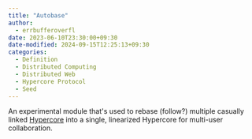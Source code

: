 ```yaml
---
title: "Autobase"
author:
  - errbufferoverfl
date: 2023-06-10T23:30:00+09:30
date-modified: 2024-09-15T12:25:13+09:30
categories:
  - Definition
  - Distributed Computing
  - Distributed Web
  - Hypercore Protocol
  - Seed
---
```


An experimental module that's used to rebase (follow?) multiple casually linked [Hypercore](hypercore.md) into a single, linearized Hypercore for multi-user collaboration.
